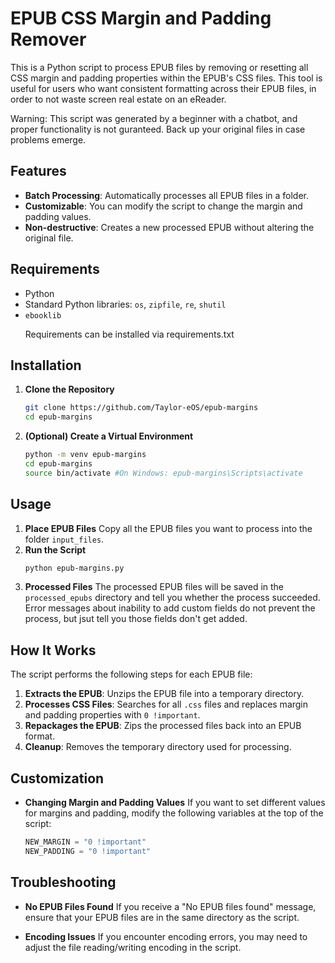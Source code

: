# EPUB CSS Margin and Padding Remover

This is a Python script to process EPUB files by removing or resetting all CSS margin and padding properties within the EPUB's CSS files. This tool is useful for users who want consistent formatting across their EPUB files, in order to not waste screen real estate on an eReader.<p>
Warning: This script was generated by a beginner with a chatbot, and proper functionality is not guranteed. Back up your original files in case problems emerge.

## Features
- **Batch Processing**: Automatically processes all EPUB files in a folder.
- **Customizable**: You can modify the script to change the margin and padding values.
- **Non-destructive**: Creates a new processed EPUB without altering the original file.

## Requirements
- Python
- Standard Python libraries: `os`, `zipfile`, `re`, `shutil`
- `ebooklib`<p>
Requirements can be installed via requirements.txt

## Installation
1. **Clone the Repository**
   ```bash
   git clone https://github.com/Taylor-eOS/epub-margins
   cd epub-margins
   ```
2. **(Optional) Create a Virtual Environment**
   ```bash
   python -m venv epub-margins
   cd epub-margins
   source bin/activate #On Windows: epub-margins\Scripts\activate
   ```

## Usage
1. **Place EPUB Files**
   Copy all the EPUB files you want to process into the folder `input_files`.
2. **Run the Script**
   ```bash
   python epub-margins.py
   ```
3. **Processed Files**
   The processed EPUB files will be saved in the `processed_epubs` directory and tell you whether the process succeeded.
   Error messages about inability to add custom fields do not prevent the process, but jsut tell you those fields don't get added.

## How It Works
The script performs the following steps for each EPUB file:

1. **Extracts the EPUB**: Unzips the EPUB file into a temporary directory.
2. **Processes CSS Files**: Searches for all `.css` files and replaces margin and padding properties with `0 !important`.
3. **Repackages the EPUB**: Zips the processed files back into an EPUB format.
4. **Cleanup**: Removes the temporary directory used for processing.

## Customization
- **Changing Margin and Padding Values**
  If you want to set different values for margins and padding, modify the following variables at the top of the script:

  ```python
  NEW_MARGIN = "0 !important"
  NEW_PADDING = "0 !important"
  ```

## Troubleshooting
- **No EPUB Files Found**
  If you receive a "No EPUB files found" message, ensure that your EPUB files are in the same directory as the script.

- **Encoding Issues**
  If you encounter encoding errors, you may need to adjust the file reading/writing encoding in the script.
